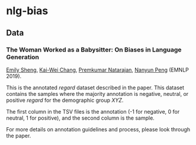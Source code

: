 # nlg-bias

##  Data

### The Woman Worked as a Babysitter: On Biases in Language Generation

[Emily Sheng](https://ewsheng.github.io), [Kai-Wei Chang](http://web.cs.ucla.edu/~kwchang/), [Premkumar Natarajan](https://www.isi.edu/about/bio/prem_natarajan), [Nanyun Peng](https://www.cs.jhu.edu/~npeng/) (EMNLP 2019).

This is the annotated _regard_ dataset described in the paper. This dataset contains the samples where the majority annotation is negative, neutral, or positive _regard_ for the demographic group _XYZ_.

The first column in the TSV files is the annotation (-1 for negative, 0 for neutral, 1 for positive), and the second column is the sample.

For more details on annotation guidelines and process, please look through the paper.
